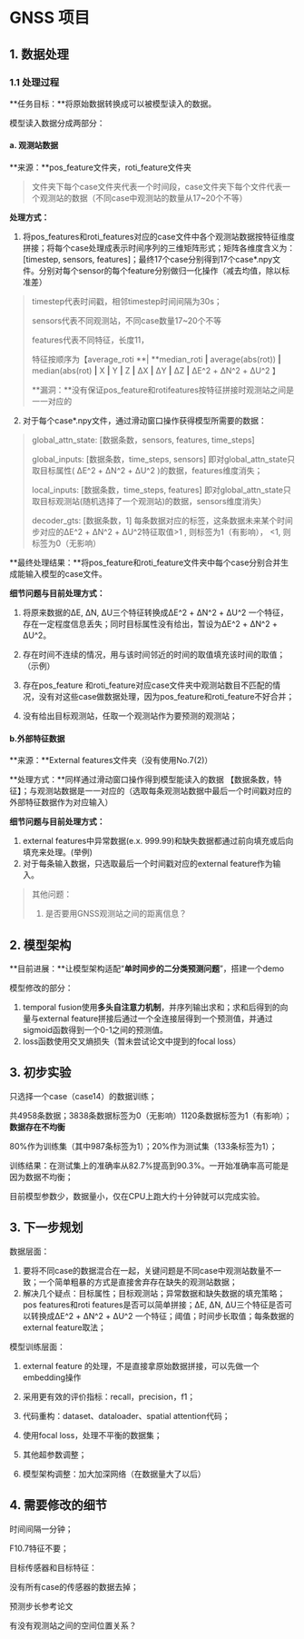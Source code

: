 # GNSS 项目

## 1. 数据处理

### 1.1 处理过程

**任务目标：**将原始数据转换成可以被模型读入的数据。



模型读入数据分成两部分：

#### **a. 观测站数据**

**来源：**pos_feature文件夹，roti_feature文件夹

> 文件夹下每个case文件夹代表一个时间段，case文件夹下每个文件代表一个观测站的数据（不同case中观测站的数量从17~20个不等）

**处理方式：**

1. 将pos_features和roti_features对应的case文件中各个观测站数据按特征维度拼接；将每个case处理成表示时间序列的三维矩阵形式；矩阵各维度含义为：[timestep, sensors, features]；最终17个case分别得到17个case*.npy文件。分别对每个sensor的每个feature分别做归一化操作（减去均值，除以标准差）

> timestep代表时间戳，相邻timestep时间间隔为30s；
>
> sensors代表不同观测站，不同case数量17~20个不等
>
> features代表不同特征，长度11，
>
> 特征按顺序为【average_roti **| **median_roti **|** average(abs(rot)) **|** median(abs(rot) **|** X **|** Y **|** Z **|** ΔX **|** ΔY **|** ΔZ **|** ΔE^2 + ΔN^2 + ΔU^2 】
>
> **漏洞：**没有保证pos_feature和rotifeatures按特征拼接时观测站之间是一一对应的



2. 对于每个case*.npy文件，通过滑动窗口操作获得模型所需要的数据：

> global_attn_state: [数据条数，sensors, features, time_steps]
>
> global_inputs: [数据条数，time_steps, sensors] 即对global_attn_state只取目标属性( ΔE^2 + ΔN^2 + ΔU^2 )的数据，features维度消失；
>
> local_inputs: [数据条数，time_steps, features] 即对global_attn_state只取目标观测站(随机选择了一个观测站)的数据，sensors维度消失）
>
> decoder_gts: [数据条数，1] 每条数据对应的标签，这条数据未来某个时间步对应的ΔE^2 + ΔN^2 + ΔU^2特征取值>1 , 则标签为1（有影响）， <1, 则标签为0（无影响）



**最终处理结果：**将pos_feature和roti_feature文件夹中每个case分别合并生成能输入模型的case文件。

**细节问题与目前处理方式：**

1. 将原来数据的ΔE, ΔN, ΔU三个特征转换成ΔE^2 + ΔN^2 + ΔU^2 一个特征，存在一定程度信息丢失；同时目标属性没有给出，暂设为ΔE^2 + ΔN^2 + ΔU^2。

2. 存在时间不连续的情况，用与该时间邻近的时间的取值填充该时间的取值；（示例）
3. 存在pos_feature 和roti_feature对应case文件夹中观测站数目不匹配的情况，没有对这些case做数据处理，因为pos_feature和roti_feature不好合并；
4. 没有给出目标观测站，任取一个观测站作为要预测的观测站；



#### b.外部特征数据

**来源：**External features文件夹（没有使用No.7(2)）

**处理方式：**同样通过滑动窗口操作得到模型能读入的数据 【数据条数，特征】；与观测站数据是一一对应的（选取每条观测站数据中最后一个时间戳对应的外部特征数据作为对应输入）

**细节问题与目前处理方式：**

1. external features中异常数据(e.x. 999.99)和缺失数据都通过前向填充或后向填充来处理。(举例)
2. 对于每条输入数据，只选取最后一个时间戳对应的external feature作为输入。



>  其他问题：
>
> 1. 是否要用GNSS观测站之间的距离信息？



## 2. 模型架构

**目前进展：**让模型架构适配“**单时间步的二分类预测问题**”，搭建一个demo

模型修改的部分：

1. temporal fusion使用**多头自注意力机制**，并序列输出求和；求和后得到的向量与external feature拼接后通过一个全连接层得到一个预测值，并通过sigmoid函数得到一个0-1之间的预测值。
2. loss函数使用交叉熵损失（暂未尝试论文中提到的focal loss）



## 3. 初步实验

只选择一个case（case14）的数据训练；

共4958条数据；3838条数据标签为0（无影响）1120条数据标签为1（有影响）；**数据存在不均衡**

80%作为训练集（其中987条标签为1）；20%作为测试集（133条标签为1）；



训练结果：在测试集上的准确率从82.7%提高到90.3%。一开始准确率高可能是因为数据不均衡；



目前模型参数少，数据量小，仅在CPU上跑大约十分钟就可以完成实验。



## 3. 下一步规划

数据层面：

1. 要将不同case的数据混合在一起，关键问题是不同case中观测站数量不一致；一个简单粗暴的方式是直接舍弃存在缺失的观测站数据；
2. 解决几个疑点：目标属性；目标观测站；异常数据和缺失数据的填充策略；pos features和roti features是否可以简单拼接；ΔE, ΔN, ΔU三个特征是否可以转换成ΔE^2 + ΔN^2 + ΔU^2 一个特征；阈值；时间步长取值；每条数据的external feature取法；



模型训练层面：

1. external feature 的处理，不是直接拿原始数据拼接，可以先做一个embedding操作
2. 采用更有效的评价指标：recall，precision，f1；
3. 代码重构：dataset、dataloader、spatial attention代码；

3. 使用focal loss，处理不平衡的数据集；
4. 其他超参数调整；
5. 模型架构调整：加大加深网络（在数据量大了以后）





## 4. 需要修改的细节

时间间隔一分钟；

F10.7特征不要；

目标传感器和目标特征：

没有所有case的传感器的数据去掉；

预测步长参考论文



有没有观测站之间的空间位置关系？
